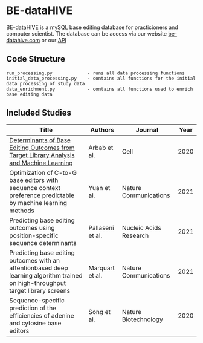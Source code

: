 # BE-dataHIVE 
BE-dataHIVE is a mySQL base editing database for practicioners and computer scientist. The database can be access via our website [be-datahive.com](https://be-datahive.com/) or our [API](https://be-datahive.com/documentation.html)

## Code Structure
    run_processing.py             - runs all data processing functions
    initial_data_processing.py    - contains all functions for the initial data processing of study data
    data_enrichment.py            - contains all functions used to enrich base editing data

## Included Studies
| Title                                                                                                                                 | Authors          | Journal                | Year |
|---------------------------------------------------------------------------------------------------------------------------------------|------------------|------------------------|------|
| [Determinants of Base Editing Outcomes   from Target Library Analysis and Machine Learning](https://www.sciencedirect.com/science/article/pii/S0092867420306322)                                             | Arbab et al.     | Cell                   | 2020 |
| Optimization of C-to-G base editors with   sequence context preference predictable by machine learning methods                        | Yuan et al.      | Nature Communications  | 2021 |
| Predicting base editing outcomes using   position-specific sequence determinants                                                      | Pallaseni et al. | Nucleic Acids Research | 2021 |
| Predicting base editing outcomes with an   attentionbased deep learning algorithm trained on high-throughput target   library screens | Marquart et al.  | Nature Communications  | 2021 |
| Sequence-specific prediction of the   efficiencies of adenine and cytosine base editors                                               | Song et al.      | Nature Biotechnology   | 2020 |
